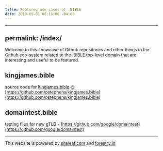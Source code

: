 ```yaml
---
title: Featured use cases of .BIBLE
date: 2019-09-01 00:16:00 -04:00
---
```


***

## permalink: /index/

Welcome to this showcase of Github repositories and other things in the Github eco-system related to the .BIBLE top-level domain that are interesting and useful to be featured.

## kingjames.bible

source code for [kingjames.bible](http://kingjames.bible) @ [https://github.com/pstephens/kingjames.bible](https://github.com/pstephens/kingjames.bible)

## domaintest.bible

testing files for new gTLD - [https://github.com/google/domaintest](https://github.com/google/domaintest)

***

This website is powered by [siteleaf.com](https://manage.siteleaf.com/) and [forestry.io]()